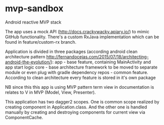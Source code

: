 # mvp-sandbox
Android reactive MVP stack

The app uses a mock API (http://docs.crackywacky.apiary.io/) to mimic GitHub functionality. There's a custom RxJava implementation which can be found in feature/custom-rx branch.

Application is divided in three packages (according android clean architecture pattern http://fernandocejas.com/2015/07/18/architecting-android-the-evolution/):
app - base feature, containing MainActivity and app start logic
core - base architecture framework to be moved to separate module or even plug with gradle dependency
repos - common feature. According to clean architecture every feature is stored in it's own package

NB since this this app is using MVP pattern term view in documentation is relates to V
in MVP (Model, View, Presenter).

This application has two dagger2 scopes. One is common scope realized by creating component in Application.class.
And the other one is handled manually by creating and destroying components for current view via ComponentCache.